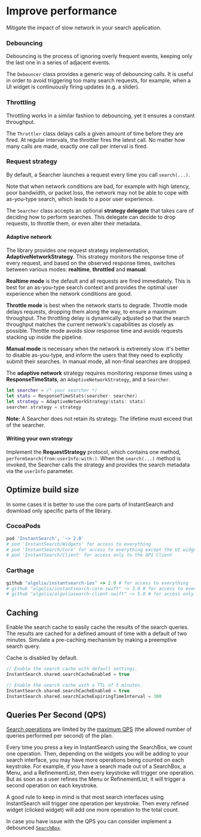 # Improve performance

Mitigate the impact of slow network in your search application.

### Debouncing

Debouncing is the process of ignoring overly frequent events, keeping only the last one in a series of adjacent events.

The `Debouncer` class provides a generic way of debouncing calls. It is useful in order to avoid triggering too many search requests, for example, when a UI widget is continuously firing updates (e.g. a slider).

### Throttling

Throttling works in a similar fashion to debouncing, yet it ensures a constant throughput.

The `Throttler` class delays calls a given amount of time before they are fired. At regular intervals, the throttler fires the latest call. No matter how many calls are made, exactly one call per interval is fired.

### Request strategy

By default, a Searcher launches a request every time you call `search(...)`.

Note that when network conditions are bad, for example with high latency, poor bandwidth, or packet loss, the network may not be able to cope with as-you-type search, which leads to a poor user experience.

The `Searcher` class accepts an optional **strategy delegate** that takes care of deciding how to perform searches. This delegate can decide to drop requests, to throttle them, or even alter their metadata.

#### Adaptive network

The library provides one request strategy implementation, **AdaptiveNetworkStrategy**. This strategy monitors the response time of every request, and based on the observed response times, switches between various modes: **realtime**, **throttled** and **manual**.

**Realtime mode** is the default and all requests are fired immediately. This is best for an as-you-type search context and provides the optimal user experience when the network conditions are good.

**Throttle mode** is best when the network starts to degrade. Throttle mode delays requests, dropping them along the way, to ensure a maximum throughput. The throttling delay is dynamically adjusted so that the search throughput matches the current network's capabilities as closely as possible. Throttle mode avoids slow response time and avoids requests stacking up inside the pipeline. 

**Manual mode** is necessary when the network is extremely slow. it's better to disable as-you-type, and inform the users that they need to explicitly submit their searches. In manual mode, all non-final searches are dropped.

The **adaptive network** strategy requires monitoring response times using a **ResponseTimeStats**, an `AdaptiveNetworkStrategy`, and a `Searcher`.

```swift
let searcher = /* your searcher */
let stats = ResponseTimeStats(searcher: searcher)
let strategy = AdaptiveNetworkStrategy(stats: stats)
searcher.strategy = strategy
```

**Note:** A Searcher does not retain its strategy. The lifetime must exceed that of the searcher.


#### Writing your own strategy

Implement the **RequestStrategy** protocol, which contains one method, `performSearch(from:userInfo:with:)`. When the `search(...)` method is invoked, the Searcher calls the strategy and provides the search metadata via the `userInfo` parameter.


## Optimize build size

In some cases it is better to use the core parts of InstantSearch and download only specific parts of the library.

### CocoaPods

```ruby
pod 'InstantSearch', '~> 2.0'
# pod 'InstantSearch/Widgets' for access to everything
# pod 'InstantSearch/Core' for access to everything except the UI widgets
# pod 'InstantSearch/Client' for access only to the API Client
```

### Carthage

```ruby
github "algolia/instantsearch-ios" ~> 2.0 # for access to everything
# github "algolia/instantsearch-core-swift" ~> 3.0 # for access to everything except the UI widgets
# github "algolia/algoliasearch-client-swift" ~> 5.0 # for access only to the API Client
```

## Caching

Enable the search cache to easily cache the results of the search queries. The results are cached for a defined amount of time with a default of two minutes. Simulate a pre-caching mechanism by making a preemptive search query.

Cache is disabled by default.

```swift
// Enable the search cache with default settings.
InstantSearch.shared.searchCacheEnabled = true

// Enable the search cache with a TTL of 5 minutes.
InstantSearch.shared.searchCacheEnabled = true
InstantSearch.shared.searchCacheExpiringTimeInterval = 300
```

## Queries Per Second (QPS)

[Search operations](<%= app_data.instantsearch.links.faq.operations %>) are limited by the [maximum QPS](<%= app_data.instantsearch.links.faq.qps %>) (the allowed number of queries performed per second) of the plan.

Every time you press a key in InstantSearch using the SearchBox, we count one operation. Then, depending on the widgets you will be adding to your search interface, you may have more operations being counted on each keystroke. For example, if you have a search made out of a SearchBox, a Menu, and a RefinementList, then every keystroke will trigger one operation. But as soon as a user refines the Menu or RefinementList, it will trigger a second operation on each keystroke.

A good rule to keep in mind is that most search interfaces using InstantSearch will trigger one operation per keystroke. Then every refined widget (clicked widget) will add one more operation to the total count.

In case you have issue with the QPS you can consider implement a debounced [`SearchBox`](/doc/api-reference/widgets/search-box/ios/).
